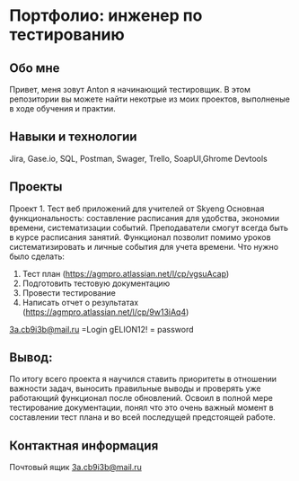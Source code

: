 # Портфолио: инженер по тестированию
## Обо мне
Привет, меня зовут Anton я начинающий тестировщик.
В этом репозитории вы можете найти некотрые из моих проектов, выполненые в ходе обучения и практии.
## Навыки и технологии
Jira, Gase.io, SQL, Postman, Swager, Trello, SoapUI,Ghrome Devtools
## Проекты
Проект 1. Тест веб приложений для учителей от Skyeng
Основная функциональность: составление расписания для удобства, экономии времени, систематизации событий. 
Преподаватели смогут всегда быть в курсе расписания занятий.
Функционал позволит помимо уроков систематизировать и личные события для учета времени.
Что нужно было сделать:
1. Тест план (https://agmpro.atlassian.net/l/cp/vgsuAcap)
1. Подготовить тестовую документацию
1. Провести тестирование
1. Написать отчет о результатах (https://agmpro.atlassian.net/l/cp/9w13iAq4)

3a.cb9i3b@mail.ru =Login 
gELION12! = password

## Вывод:
По итогу всего проекта я научился ставить приоритеты в отношении важности задач, выносить правильные выводы и проверять уже работающий 
функционал после обновлений. Освоил в полной мере тестирование документации, понял что это очень важный момент в составлении тест плана
и во всей последущей предстоящей работе.
## Контактная информация
Почтовый ящик 3a.cb9i3b@mail.ru
